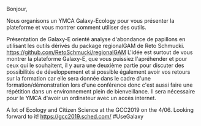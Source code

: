 Bonjour,

Nous organisons un YMCA Galaxy-Ecology pour vous présenter la plateforme et vous montrer comment utiliser des outils.




Présentation de Galaxy-E orienté analyse d'abondance de papillons en utilisant les outils dérivés du package regionalGAM de Reto Schmucki. https://github.com/RetoSchmucki/regionalGAM
L'idée est surtout de vous montrer la plateforme Galaxy-E, que vous puissiez l'apréhender et pour ceux qui le souhaitent, il y aura une deuxième partie pour discuter des possibilités de développement et si possible également avoir vos retours sur la formation car elle sera donnée dans le cadre d'une formation/démonstration lors d'une conférence donc c'est aussi faire une répétition dans un environnement plein de bienveillance.
Il sera nécessaire pour le YMCA d'avoir un ordinateur avec un accès internet.

A lot of Ecology and Citizen Science at the GCC2019 on the 4/06. Looking forward to it! https://gcc2019.sched.com/ #UseGalaxy

